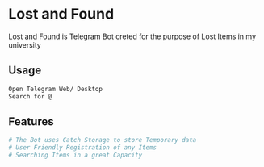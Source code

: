 # Lost and Found

Lost and Found is Telegram Bot creted for the purpose of Lost Items in my university

## Usage

```bash
Open Telegram Web/ Desktop
Search for @
```

## Features

```bash
# The Bot uses Catch Storage to store Temporary data
# User Friendly Registration of any Items
# Searching Items in a great Capacity
```
